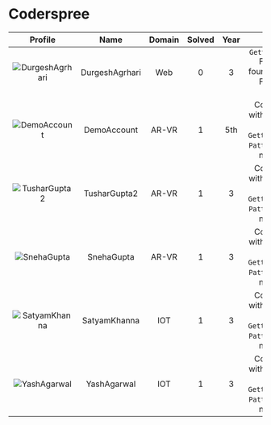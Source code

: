 
Coderspree
==========
  
  

|Profile|Name|Domain|Solved|Year|logs|
| :---: | :---: | :---: | :---: | :---: | :---: |
|![DurgeshAgrhari](https://avatars.githubusercontent.com/u/65119161?v=4&s=100)|DurgeshAgrhari|Web|0|3|`GettingStarted` Folder not found, `Patterns` Folder not found, |
|![DemoAccount](https://avatars.githubusercontent.com/u/84376218?v=4&s=100)|DemoAccount|AR-VR|1|5th|Completed `1` with minimum `5` in `GettingStarted`, `Patterns` Folder not found, |
|![TusharGupta2](https://avatars.githubusercontent.com/u/30565750?v=4&s=100)|TusharGupta2|AR-VR|1|3|Completed `1` with minimum `5` in `GettingStarted`, `Patterns` Folder not found, |
|![SnehaGupta](https://avatars.githubusercontent.com/u/63196333?v=4&s=100)|SnehaGupta|AR-VR|1|3|Completed `1` with minimum `5` in `GettingStarted`, `Patterns` Folder not found, |
|![SatyamKhanna](https://avatars.githubusercontent.com/u/52063544?v=4&s=100)|SatyamKhanna|IOT|1|3|Completed `1` with minimum `5` in `GettingStarted`, `Patterns` Folder not found, |
|![YashAgarwal](https://avatars.githubusercontent.com/u/59206738?v=4&s=100)|YashAgarwal|IOT|1|3|Completed `1` with minimum `5` in `GettingStarted`, `Patterns` Folder not found, |
